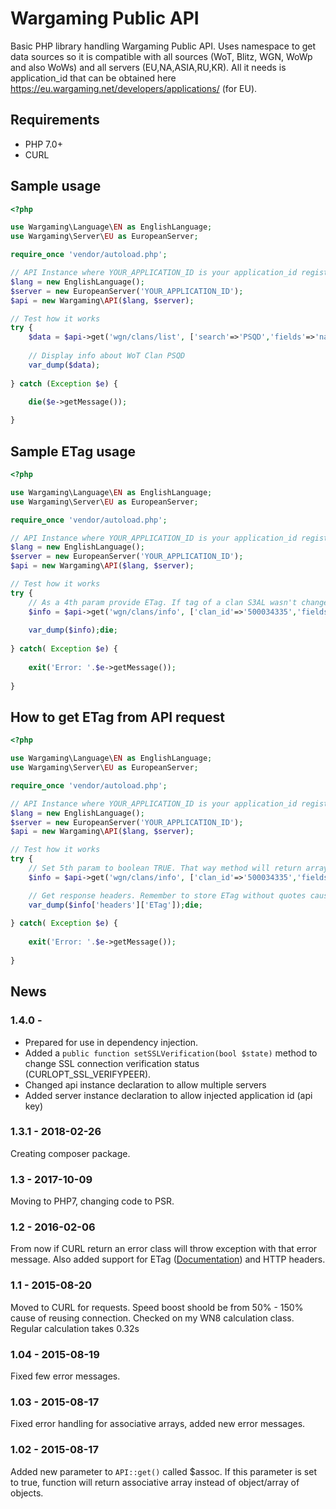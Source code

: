 # Wargaming Public API
Basic PHP library handling Wargaming Public API. Uses namespace to get data sources so it is compatible with all sources (WoT, Blitz, WGN, WoWp and also WoWs) and all servers (EU,NA,ASIA,RU,KR). All it needs is application_id that can be obtained here https://eu.wargaming.net/developers/applications/ (for EU).

## Requirements
- PHP 7.0+
- CURL

## Sample usage
``` php
<?php

use Wargaming\Language\EN as EnglishLanguage;
use Wargaming\Server\EU as EuropeanServer;

require_once 'vendor/autoload.php';

// API Instance where YOUR_APPLICATION_ID is your application_id registered for the server you use.
$lang = new EnglishLanguage();
$server = new EuropeanServer('YOUR_APPLICATION_ID');
$api = new Wargaming\API($lang, $server);

// Test how it works
try {
	$data = $api->get('wgn/clans/list', ['search'=>'PSQD','fields'=>'name,tag,clan_id']);
	
	// Display info about WoT Clan PSQD
	var_dump($data);
	
} catch (Exception $e) {

	die($e->getMessage());
	
}
```

## Sample ETag usage
``` php
<?php

use Wargaming\Language\EN as EnglishLanguage;
use Wargaming\Server\EU as EuropeanServer;

require_once 'vendor/autoload.php';

// API Instance where YOUR_APPLICATION_ID is your application_id registered for the server you use.
$lang = new EnglishLanguage();
$server = new EuropeanServer('YOUR_APPLICATION_ID');
$api = new Wargaming\API($lang, $server);

// Test how it works
try {
	// As a 4th param provide ETag. If tag of a clan S3AL wasn't changed method will return true. If it changed new data will be returned.
	$info = $api->get('wgn/clans/info', ['clan_id'=>'500034335','fields'=>'tag'], false, '813ac115749538da9b3b61fd4069fd44');
	
	var_dump($info);die;
	
} catch( Exception $e) {
	
	exit('Error: '.$e->getMessage());
	
}
```

## How to get ETag from API request
``` php
<?php

use Wargaming\Language\EN as EnglishLanguage;
use Wargaming\Server\EU as EuropeanServer;

require_once 'vendor/autoload.php';

// API Instance where YOUR_APPLICATION_ID is your application_id registered for the server you use.
$lang = new EnglishLanguage();
$server = new EuropeanServer('YOUR_APPLICATION_ID');
$api = new Wargaming\API($lang, $server);

// Test how it works
try {
	// Set 5th param to boolean TRUE. That way method will return array with following format: ['headers'=>[],'data'=>StdClass]
	$info = $api->get('wgn/clans/info', ['clan_id'=>'500034335','fields'=>'tag'], false, null, true);

	// Get response headers. Remember to store ETag without quotes cause $api->get() method add those when ETag is provided.
	var_dump($info['headers']['ETag']);die;
	
} catch( Exception $e) {
	
	exit('Error: '.$e->getMessage());
	
}
```

## News
### 1.4.0 -
- Prepared for use in dependency injection.
- Added a `public function setSSLVerification(bool $state)` method to change SSL connection verification status (CURLOPT_SSL_VERIFYPEER).
- Changed api instance declaration to allow multiple servers
- Added server instance declaration to allow injected application id (api key)

### 1.3.1 - 2018-02-26
Creating composer package.

### 1.3 - 2017-10-09
Moving to PHP7, changing code to PSR.

### 1.2 - 2016-02-06
From now if CURL return an error class will throw exception with that error message. Also added support for ETag ([Documentation](https://eu.wargaming.net/developers/documentation/guide/getting-started/#etag)) and HTTP headers.

### 1.1 - 2015-08-20
Moved to CURL for requests. Speed boost shoold be from 50% - 150% cause of reusing connection. Checked on my WN8 calculation class. Regular calculation takes 0.32s

### 1.04 - 2015-08-19
Fixed few error messages.

### 1.03 - 2015-08-17
Fixed error handling for associative arrays, added new error messages.

### 1.02 - 2015-08-17
Added new parameter to `API::get()` called $assoc. If this parameter is set to true, function will return associative array instead of object/array of objects.
